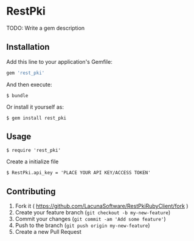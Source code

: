 # RestPki

TODO: Write a gem description

## Installation

Add this line to your application's Gemfile:

```ruby
gem 'rest_pki'
```

And then execute:

    $ bundle

Or install it yourself as:

    $ gem install rest_pki

## Usage

    $ require 'rest_pki'

Create a initialize file

    $ RestPki.api_key = 'PLACE YOUR API KEY/ACCESS TOKEN'


## Contributing

1. Fork it ( https://github.com/LacunaSoftware/RestPkiRubyClient/fork )
2. Create your feature branch (`git checkout -b my-new-feature`)
3. Commit your changes (`git commit -am 'Add some feature'`)
4. Push to the branch (`git push origin my-new-feature`)
5. Create a new Pull Request
